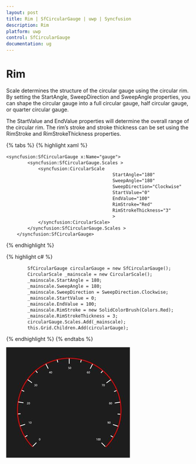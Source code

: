 ```yaml
---
layout: post
title: Rim | SfCircularGauge | uwp | Syncfusion
description: Rim
platform: uwp
control: SfCircularGauge
documentation: ug
---
```


# Rim

Scale determines the structure of the circular gauge using the circular rim. By setting the StartAngle, SweepDirection and SweepAngle properties, you can shape the circular gauge into a full circular gauge, half circular gauge, or quarter circular gauge.

The StartValue and EndValue properties will determine the overall range of the circular rim. The rim’s stroke and stroke thickness can be set using the RimStroke and RimStrokeThickness properties.

{% tabs %}
{% highlight xaml %}

    <syncfusion:SfCircularGauge x:Name="gauge">
            <syncfusion:SfCircularGauge.Scales >
                <syncfusion:CircularScale 
                                            StartAngle="180" 
                                            SweepAngle="180"
                                            SweepDirection="Clockwise"
                                            StartValue="0" 
                                            EndValue="100"
                                            RimStroke="Red" 
                                            RimStrokeThickness="3"
                                            >
                </syncfusion:CircularScale>
            </syncfusion:SfCircularGauge.Scales >
        </syncfusion:SfCircularGauge>

{% endhighlight %}

{% highlight c# %}

            SfCircularGauge circularGauge = new SfCircularGauge();
            CircularScale _mainscale = new CircularScale();
            _mainscale.StartAngle = 180;
            _mainscale.SweepAngle = 180;
            _mainscale.SweepDirection = SweepDirection.Clockwise;
            _mainscale.StartValue = 0;
            _mainscale.EndValue = 100;
            _mainscale.RimStroke = new SolidColorBrush(Colors.Red);
            _mainscale.RimStrokeThickness = 3;
            circularGauge.Scales.Add(_mainscale);
            this.Grid.Children.Add(circularGauge);

{% endhighlight %}
{% endtabs %}

![](Rim_images/Rim_img1.jpeg)
